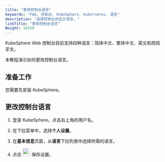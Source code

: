```yaml
---
title: "更改控制台语言"
keywords: "FAQ, 控制台, KubeSphere, Kubernetes, 语言"
description: "选择控制台的显示语言。"
linkTitle: "更改控制台语言"
Weight: 16530
---
```


KubeSphere Web 控制台目前支持四种语言：简体中文、繁体中文、英文和西班牙文。

本教程演示如何更改控制台语言。

## 准备工作

您需要先安装 KubeSphere。

## 更改控制台语言

1. 登录 KubeSphere，点击右上角的用户名。

2. 在下拉菜单中，选择**个人设置**。

3. 在**基本信息**页面，从**语言**下拉列表中选择所需的语言。

4. 点击 <img src="/images/docs/zh-cn/faq/kubesphere-web-console/change-console-language/check-mark.png" width='25' /> 保存设置。